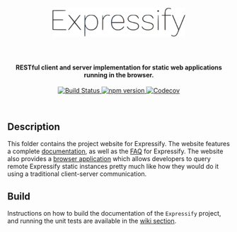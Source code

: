 <h1 align="center">
  <br>
  <a href="#"><img width="300" src="https://github.com/HQarroum/expressify/blob/master/documentation/assets/images/logo.png" alt="expressify" /></a>
  <br><br>
</h1>

<h4 align="center">RESTful client and server implementation for static web applications running in the browser.</h4>

<p align="center">
  <a href="https://travis-ci.org/HQarroum/expressify">
    <img src="https://travis-ci.org/HQarroum/expressify.svg?branch=master"
         alt="Build Status">
  </a>
  <a href="https://badge.fury.io/js/expressify-js">
    <img src="https://badge.fury.io/js/expressify-js.svg" alt="npm version" height="18">
  </a>
  <a href="https://codecov.io/gh/HQarroum/expressify">
    <img src="https://codecov.io/gh/HQarroum/expressify/branch/master/graph/badge.svg" alt="Codecov" />
  </a>
</p>
<br>

## Description

This folder contains the project website for Expressify. The website features a complete [documentation](https://hqarroum.github.io/expressify/documentation.html), as well as the [FAQ](https://hqarroum.github.io/expressify/faq.html) for Expressify.
The website also provides a [browser application](https://hqarroum.github.io/expressify/browser.html) which allows developers to query remote Expressify static instances pretty much like how they would do it using a traditional client-server communication.

## Build

Instructions on how to build the documentation of the `Expressify` project, and running the unit tests are available in the [wiki section](https://github.com/HQarroum/expressify/wiki).
